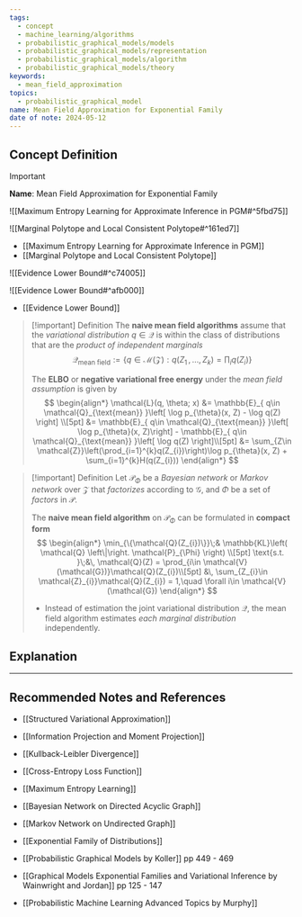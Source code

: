 ```yaml
---
tags:
  - concept
  - machine_learning/algorithms
  - probabilistic_graphical_models/models
  - probabilistic_graphical_models/representation
  - probabilistic_graphical_models/algorithm
  - probabilistic_graphical_models/theory
keywords:
  - mean_field_approximation
topics:
  - probabilistic_graphical_model
name: Mean Field Approximation for Exponential Family
date of note: 2024-05-12
---
```


## Concept Definition

>[!important]
>**Name**: Mean Field Approximation for Exponential Family


![[Maximum Entropy Learning for Approximate Inference in PGM#^5fbd75]]

![[Marginal Polytope and Local Consistent Polytope#^161ed7]]

- [[Maximum Entropy Learning for Approximate Inference in PGM]]
- [[Marginal Polytope and Local Consistent Polytope]]

![[Evidence Lower Bound#^c74005]]

![[Evidence Lower Bound#^afb000]]

- [[Evidence Lower Bound]]

>[!important] Definition
>The **naive mean field algorithms** assume that the *variational distribution* $q\in \mathcal{Q}$ is within the class of distributions that are the *product of independent marginals*
>$$
>\mathcal{Q}_{\text{mean field}} := \left\{ q \in \mathcal{M}(\mathcal{Z}): q(Z_{1} \,{,}\ldots{,}\,Z_{k}) = \prod_{i} q(Z_{i}) \right\} 
>$$
>
>The **ELBO** or **negative variational free energy** under the *mean field assumption* is given by
>$$
>\begin{align*}
>\mathcal{L}(q, \theta; x) &= \mathbb{E}_{ q\in \mathcal{Q}_{\text{mean}} }\left[ \log p_{\theta}(x, Z) - \log q(Z) \right] \\[5pt]
>&= \mathbb{E}_{ q\in \mathcal{Q}_{\text{mean}} }\left[ \log p_{\theta}(x, Z)\right] - \mathbb{E}_{ q\in \mathcal{Q}_{\text{mean}} }\left[ \log q(Z) \right]\\[5pt]
>&= \sum_{Z\in \mathcal{Z}}\left(\prod_{i=1}^{k}q(Z_{i})\right)\log p_{\theta}(x, Z) + \sum_{i=1}^{k}H(q(Z_{i}))
>\end{align*}
>$$

>[!important] Definition
>Let $\mathcal{P}_{\Phi}$ be a *Bayesian network* or *Markov network* over $\mathcal{Z}$ that *factorizes* according to $\mathcal{G}$, and $\Phi$ be a set of *factors* in $\mathcal{P}$.
>
>The **naive mean field algorithm** on $\mathcal{P}_{\Phi}$ can be formulated in **compact form**
>$$
>\begin{align*}
>  \min_{\{\mathcal{Q}(Z_{i})\}}\;& \mathbb{KL}\left( \mathcal{Q} \left\|\right. \mathcal{P}_{\Phi} \right) \\[5pt]
>  \text{s.t. }\;&\, \mathcal{Q}(Z) = \prod_{i\in \mathcal{V}(\mathcal{G})}\mathcal{Q}(Z_{i})\\[5pt]
>  &\, \sum_{Z_{i}\in \mathcal{Z}_{i}}\mathcal{Q}(Z_{i}) = 1,\quad \forall i\in \mathcal{V}(\mathcal{G})
>\end{align*}
>$$
>- Instead of estimation the joint variational distribution $\mathcal{Q}$, the mean field algorithm estimates *each marginal distribution* independently.



## Explanation





-----------
##  Recommended Notes and References

- [[Structured Variational Approximation]]
- [[Information Projection and Moment Projection]]

- [[Kullback-Leibler Divergence]]
- [[Cross-Entropy Loss Function]]
- [[Maximum Entropy Learning]]

- [[Bayesian Network on Directed Acyclic Graph]]
- [[Markov Network on Undirected Graph]]
- [[Exponential Family of Distributions]]


- [[Probabilistic Graphical Models by Koller]] pp 449 - 469
- [[Graphical Models Exponential Families and Variational Inference by Wainwright and Jordan]] pp 125 - 147
- [[Probabilistic Machine Learning Advanced Topics by Murphy]]
